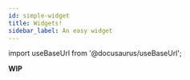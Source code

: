 ```yaml
---
id: simple-widget
title: Widgets!
sidebar_label: An easy widget
---
```

import useBaseUrl from '@docusaurus/useBaseUrl';

**WIP**